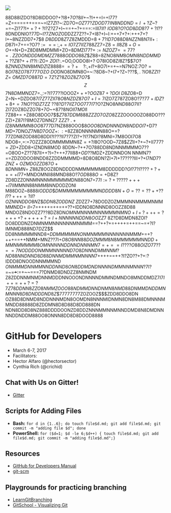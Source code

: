 <img src="http://pre10.deviantart.net/cfcd/th/pre/i/2004/03/2/8/rolling_stone_bart.jpg" />



88D88IZDO?8D8IDDOO?+?I8+7$O?8II+$~?I++=I=+I77?=Z=====++===~=IZ$7Z$I?~:ZD7O=$OZ77
?ZDOD77IN8NDDND=I~+?Z$~?==~ZI?7?I$++?+?$I?Z?Z7+I~==+~?+===:=III7$II?~IOD8?O?OD8D
D8?7+?I??$8DNDDNIO?77D~I$?7ZNOZ$ODDZZ7Z??=7+I8?+I~I:+=+7+?+:+++7+?I+~8NZZDD7+7$8
$D8DDD8Z7Z8$ZMDDD=$8+7?ID7O88D8NZZN8N7II+:D$8$7$I=7+==?O7$?:===~:,+=IO7Z7II$Z7$8
8Z$Z7=Z$8=II8Z8+O=O+=$N+D=Z8D8MMDMMI+ZO=8$DM$ZI$77?+:=NZOZ7=~=77?=.~ZZOONDDDMDMZ
Z7888ODDO88Z$$$Z88=$8ZNO$8NM8OMN8NDDMMD+??Z$8?$++I?$?I::ZO$+~ZO$I?:.=OO,OODO8I+?
O7$8$IOD8Z$I8$Z?$$$7O?8ZNNDZNN8MNDZ$IZ888$8=~=?~+~~~~?:,+I$?+8O7I+=+~=N7NOZ:7O$?
=8OI7$8Z$O787777O$Z$O~DO$DNO8DMN8O=~:?8D8~?+I7+?Z~???$$,.~?IO8ZZ$I?$Z=~OMZD7O887
D=7Z?Z?8ZOZ8Z7O$7$$$Z$$7N8$DMMND$Z7=.,:=?I?$77$??IOOOZ$+++$?$OOZ87+?DOI~D8ZO8$=D
Z=N~+DZDO87$I7Z$$77ZII7$8$O8NZDZ87O7+I=7I$ZO7Z787ZO8O$?7?77+IDZ?+8+=7NO??IDZ7ZZ$
??$8?D?7II$Z7$OO777I7$?O?ZNO8$NND88O7$II?ZI7ZOZ8D$Z$ZO$78$$+7O$~+8$7?8NOII7MOI$I
7Z88$+=~+$Z88O8DOO7$$$Z$7$87DDM888ZZZO7OZO8$ZZZOOOOOZO88DO???ZZI+Z87I?8MOZ7DNNZ7
Z$ZZ?~.+I$Z$8NMMMN8OO8$77$7$D7NZ888OOO$$8OOO8DNDNNNDN8NDDOI$7+D$7?MD$+7DNO$Z7N8D
7OOZ+:~:+$8ZZ8DNNNNMN88O+=?77ZDN8ZOD88D8DDI?I???II7?7?ZI?+?I?7NDI?8MNI=7M8OOI7O8
NDO8=,=:=7OZZZ8ODMMMMMN8Z$=+?I$8O?OOD~7Z8$$ZZ$II+?+~?+II777?$=ZD$+ZDD8+IZNDN8MOD
8DDN~?++7O$78$8DD8NDNNMMMMO7??=O8OO+Z?$?787$II++?I=?+++77II88+$OD??$MDZ+ZDDNNDON
NNMN7?==ZDZODOO8NDD8ZZDDMMMMD=8D8O8DN?ZI+7I+?7????III+?+I$7ND7?ZNZ+OZMDOZZD87O+8
DNNMN=~Z88Z$8OOZ8DNDDDDNMMMMMM8DDDDDD$?OI?7?I????+?++=+I77$+MNDOMNII88MND88O?7$O
D888O=+$D8Z?ZD8DZZONNMNNNMMMMMMDN88ON7=$77I:=?+?????++++I7IIMMNN88NMM8NND$ODZONI
M88DOZ~8888$IODDD$$$DMMMMMMMMMMNDDDD8N+O=??=??++??I??+++=?II?OZNNNDDO8N$Z$$DDN8Z
ODDNZ~ZD$ZZ7+78DODZOZMMMNNMMMMNMMMMNDD+$~II=$7=++++=++=++??+IDDNO8DNNND8OOZZ8D88
MNDOZ8NDOZZ7??8DZ8DN$OMNMNNNMNNNMMMNMNO+I+?+++=?++++?+++++?=I+NNNNNNDDN8OO$Z$Z$7
8Z?D8DMDN8ZOI?DO8DDDNZDNMNMMNNNNNNMNMMM==?++?+=++++=++==~=+?I?IMNMD888ND$7DZ$Z$$
DD8NMMMMNND8$+DDMMMMMNONMNMMMNNNNNNNMMM$+=+?+++==++NMM+MNZ??7I+$O8O8NN88DO$$ZMMM
8N8MMMMMMNNDD+MMNMMMMM8OMNNNNNDDNNDNNNMN7=+==I????O88OIZO77??==7NODDDONMNMNNNNND
7O8DNNNDMMNNM?ND88NNDNND8D88DNNMDMMNMNNNN$7++++==++?I?ZO??+?+:?IDDD8DNOODNNMMMND
$ONMMMDNNMMNNDDNND8ON8DDMDNDNNNNDMMNNMNNN?$7I?=~=~~+~~:=+~~===7?DNMD8DNDZZ8NMNDM
Z8ZDDNNMNMDNNMDDDNNOOONDNNNNDMMNDMNDO8MNDDMDZ$7I$$7I++=++?=?7Z$$78DDNN8$$ZZO8NMM
ZOOO88NDMMDNNDNMN8NMD88DNMMDNDDMNMNNN8D8DNDDDND8Z$$$77777777$ZOZOOZ$$$ZDD8DDO8DN
OZ88D8DNMD8NDDNNNMDN8OOMDN8NNNMIDNMN8DN8M88DMNNNMMNDD88888D8ZDDMN8D8D88D8DD888DN
NDN8DD8D8NZ888DDDDOONZD8DDZNNNMMNNMNNDDMD8N8DMDNNNNDDNDDM88OO8ONNN8DD8D8DOOD8888


# GitHub for Developers

- March 6-7, 2017
- Facilitators:
 - Hector Alfaro (@hectorsector)
 - Cynthia Rich (@crichid)

## Chat with Us on Gitter!
- [Gitter](https://gitter.im/dev-mar-6/Lobby?utm_source=share-link&utm_medium=link&utm_campaign=share-link)

## Scripts for Adding Files

- **Bash:** `for d in {1..6}; do touch file$d.md; git add file$d.md; git commit -m "adding file $d"; done`
- **PowerShell:** `for ($d=1; $d -le 6;$d++) { touch file$d.md; git add file$d.md; git commit -m "adding file$d.md";}`

## Resources

- [GitHub for Developers Manual](https://github.github.io/training-manual/)
- [git-scm](https://git-scm.com)

## Playgrounds for practicing branching
- [LearnGitBranching](http://learngitbranching.js.org/?NODEMO)
- [GitSchool - Visualizing Git](http://git-school.github.io/visualizing-git/)

